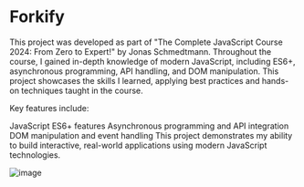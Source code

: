 # Forkify
This project was developed as part of "The Complete JavaScript Course 2024: From Zero to Expert!" by Jonas Schmedtmann. Throughout the course, I gained in-depth knowledge of modern JavaScript, including ES6+, asynchronous programming, API handling, and DOM manipulation. This project showcases the skills I learned, applying best practices and hands-on techniques taught in the course.

Key features include:

JavaScript ES6+ features
Asynchronous programming and API integration
DOM manipulation and event handling
This project demonstrates my ability to build interactive, real-world applications using modern JavaScript technologies.

![image](https://github.com/user-attachments/assets/fed741e8-b5de-416b-9fe2-3d4421b2dff3)
